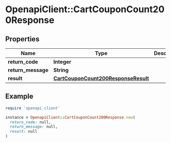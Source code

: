 # OpenapiClient::CartCouponCount200Response

## Properties

| Name | Type | Description | Notes |
| ---- | ---- | ----------- | ----- |
| **return_code** | **Integer** |  | [optional] |
| **return_message** | **String** |  | [optional] |
| **result** | [**CartCouponCount200ResponseResult**](CartCouponCount200ResponseResult.md) |  | [optional] |

## Example

```ruby
require 'openapi_client'

instance = OpenapiClient::CartCouponCount200Response.new(
  return_code: null,
  return_message: null,
  result: null
)
```

